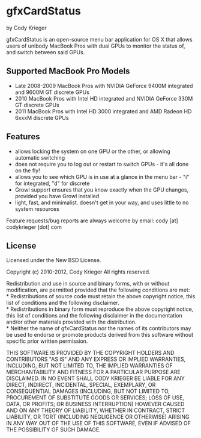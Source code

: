 # gfxCardStatus
by Cody Krieger

gfxCardStatus is an open-source menu bar application for OS X that allows users of unibody MacBook Pros
with dual GPUs to monitor the status of, and switch between said GPUs.

## Supported MacBook Pro Models

- Late 2008-2009 MacBook Pros with NVIDIA GeForce 9400M integrated and 9600M GT discrete GPUs
- 2010 MacBook Pros with Intel HD integrated and NVIDIA GeForce 330M GT discrete GPUs
- 2011 MacBook Pros with Intel HD 3000 integrated and AMD Radeon HD 6xxxM discrete GPUs

## Features

- allows locking the system on one GPU or the other, or allowing automatic switching
- does not require you to log out or restart to switch GPUs - it's all done on the fly!
- allows you to see which GPU is in use at a glance in the menu bar - "i" for integrated, "d" for discrete
- Growl support ensures that you know exactly when the GPU changes, provided you have Growl installed
- light, fast, and minimalist. doesn't get in your way, and uses little to no system resources

Feature requests/bug reports are always welcome by email: cody [at] codykrieger [dot] com

## License

Licensed under the New BSD License.

Copyright (c) 2010-2012, Cody Krieger
All rights reserved.

Redistribution and use in source and binary forms, with or without
modification, are permitted provided that the following conditions are met:  
    * Redistributions of source code must retain the above copyright
      notice, this list of conditions and the following disclaimer.  
    * Redistributions in binary form must reproduce the above copyright
      notice, this list of conditions and the following disclaimer in the
      documentation and/or other materials provided with the distribution.  
    * Neither the name of gfxCardStatus nor the
      names of its contributors may be used to endorse or promote products
      derived from this software without specific prior written permission.  

THIS SOFTWARE IS PROVIDED BY THE COPYRIGHT HOLDERS AND CONTRIBUTORS "AS IS" AND
ANY EXPRESS OR IMPLIED WARRANTIES, INCLUDING, BUT NOT LIMITED TO, THE IMPLIED
WARRANTIES OF MERCHANTABILITY AND FITNESS FOR A PARTICULAR PURPOSE ARE
DISCLAIMED. IN NO EVENT SHALL CODY KRIEGER BE LIABLE FOR ANY
DIRECT, INDIRECT, INCIDENTAL, SPECIAL, EXEMPLARY, OR CONSEQUENTIAL DAMAGES
(INCLUDING, BUT NOT LIMITED TO, PROCUREMENT OF SUBSTITUTE GOODS OR SERVICES;
LOSS OF USE, DATA, OR PROFITS; OR BUSINESS INTERRUPTION) HOWEVER CAUSED AND
ON ANY THEORY OF LIABILITY, WHETHER IN CONTRACT, STRICT LIABILITY, OR TORT
(INCLUDING NEGLIGENCE OR OTHERWISE) ARISING IN ANY WAY OUT OF THE USE OF THIS
SOFTWARE, EVEN IF ADVISED OF THE POSSIBILITY OF SUCH DAMAGE.